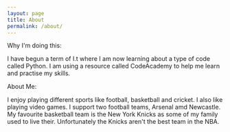 ```yaml
---
layout: page
title: About
permalink: /about/
---
```


Why I'm doing this:

I have begun a term of I.t where I am now learning about a type of code called Python. I am using a resource called CodeAcademy to help me learn and practise my skills.

About Me:

I enjoy playing different sports like football, basketball and cricket. I also like playing video games. I support two football teams, Arsenal amd Newcastle. My favourite basketball team is the New York Knicks as some of my family used to live their. Unfortunately the Knicks aren't the best team in the NBA.

